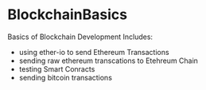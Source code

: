 # BlockchainBasics
Basics of Blockchain Development
Includes:
- using ether-io to send Ethereum Transactions
- sending raw ethereum transcations to Etehreum Chain
- testing Smart Conracts 
- sending bitcoin transactions
